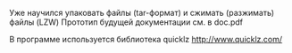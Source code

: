 Уже научился упаковать файлы (tar-формат) и сжимать (разжимать) файлы (LZW)
Прототип будущей документации см. в doc.pdf

В программе используется библиотека quicklz http://www.quicklz.com/
